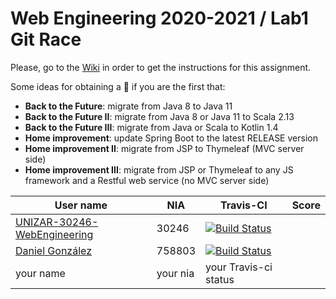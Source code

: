 # Web Engineering 2020-2021 / Lab1 Git Race

Please, go to the [Wiki](https://github.com/UNIZAR-30246-WebEngineering/lab1-git-race/wiki) in order to get the instructions for this assignment.

Some ideas for obtaining a :gift: if you are the first that:

- **Back to the Future**: migrate from Java 8 to Java 11
- **Back to the Future II**: migrate from Java 8 or Java 11 to Scala 2.13 
- **Back to the Future III**: migrate from Java or Scala to Kotlin 1.4 
- **Home improvement**: update Spring Boot to the latest RELEASE version
- **Home improvement II**: migrate from JSP to Thymeleaf (MVC server side)
- **Home improvement III**: migrate from JSP or Thymeleaf to any JS framework and a Restful web service (no MVC server side)

User name | NIA | Travis-CI|Score
----------|-----|----------|-----
[UNIZAR-30246-WebEngineering](https://github.com/UNIZAR-30246-WebEngineering/lab1-git-race) |30246 | [![Build Status](https://travis-ci.com/UNIZAR-30246-WebEngineering/lab1-git-race.svg)](https://travis-ci.com/UNIZAR-30246-WebEngineering/lab1-git-race)
[Daniel González](https://github.com/Uncastellum/lab1-git-race) |758803 | [![Build Status](https://travis-ci.com/Uncastellum/lab1-git-race.svg)](https://travis-ci.com/Uncastellum/lab1-git-race)
your name | your nia | your Travis-ci status
